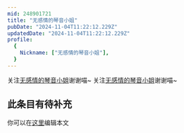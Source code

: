 ```yaml
---
mid: 248901721
title: "无感情的琴音小姐"
pubDate: "2024-11-04T11:22:12.229Z"
updatedDate: "2024-11-04T11:22:12.229Z"
profile:
  {
    Nickname: ["无感情的琴音小姐"],
  }
---
```


关注[无感情的琴音小姐](https://space.bilibili.com/248901721)谢谢喵~ 关注[无感情的琴音小姐](https://space.bilibili.com/248901721)谢谢喵~

## 此条目有待补充
你可以在[这里](https://github.com/Yuhanawa/VTuber.ICU-Content/edit/master/v/无感情的琴音小姐/index.md)编辑本文
